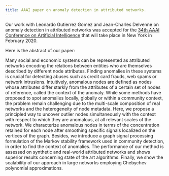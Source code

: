 ```yaml
---
title: AAAI paper on anomaly detection in attributed networks.
---
```


Our work with Leonardo Gutierrez Gomez and Jean-Charles Delvenne on anomaly detection in attributed networks was accepted for the [34th AAAI Conference on Artificial Intelligence](https://aaai.org/Conferences/AAAI-20/) that will take place in New York in February 2020.

Here is the abstract of our paper:

Many social and economic systems can be represented as attributed networks encoding the relations between entities who are themselves described by different node attributes. Finding anomalies in these systems is crucial for detecting abuses such as credit card frauds, web spams or network intrusions. Intuitively, anomalous nodes are defined as nodes whose attributes differ starkly from the attributes of a certain set of nodes of reference, called the context of the anomaly.
While some methods have proposed to spot anomalies locally, globally or within a community context, the problem remain challenging due to the multi-scale composition of real networks and the heterogeneity of node metadata. Here, we propose a principled way to uncover outlier nodes simultaneously with the context with respect to which they are anomalous, at all relevant scales of the network.
We characterize anomalous nodes in terms of the concentration retained for each node after smoothing specific signals localized on the vertices of the graph. Besides, we introduce a graph signal processing formulation of the Markov stability framework used in community detection, in order to find the context of anomalies. The performance of our method is assessed on synthetic and real-world attributed networks and shows superior results concerning state of the art algorithms. Finally, we show the scalability of our approach in large networks employing Chebychev polynomial approximations.
